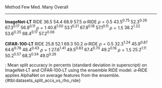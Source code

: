 Method                        Few            Med.            Many         Overall
-----------------  --------------  --------------  --------------  --------------
**ImageNet‑LT**
RIDE                       $36.5$          $54.4$          $68.9$          $57.5$
$\alpha$‑RIDE
$\rho=0.5$          $43.5^{0.75}$   $52.3^{0.26}$   $67.3^{0.17}$   $56.9^{0.11}$
$\rho=1$            $40.8^{1.00}$   $53.1^{0.21}$   $67.9^{0.18}$   $57.1^{0.11}$
$\rho=1.5$          $38.2^{1.22}$   $53.6^{0.25}$   $68.4^{0.17}$   $57.2^{0.06}$
<!--  -->
**CIFAR‑100‑LT**
RIDE                       $25.8$          $52.1$          $69.3$          $50.2$
$\alpha$‑RIDE
$\rho=0.5$          $32.3^{1.24}$   $45.9^{0.87}$   $64.6^{0.78}$   $48.4^{0.43}$
$\rho=1$            $27.6^{1.41}$   $49.5^{0.83}$   $67.4^{0.70}$   $49.2^{0.16}$
$\rho=1.5$          $25.2^{1.11}$   $50.2^{0.57}$   $68.3^{0.34}$   $49.0^{0.26}$

: Mean split accuracy in percents (standard deviation in superscript) on ImageNet‑LT and CIFAR‑100‑LT using the ensemble RIDE model. $\alpha$‑RIDE applies AlphaNet on average features from the ensemble. {#tbl:datasets_split_accs_vs_rho_ride}
